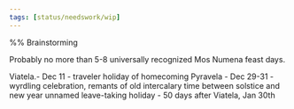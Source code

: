 ```yaml
---
tags: [status/needswork/wip]
---
```


%% Brainstorming

Probably no more than 5-8 universally recognized Mos Numena feast days. 

Viatela.- Dec 11 - traveler holiday of homecoming
Pyravela - Dec 29-31 - wyrdling celebration, remants of old  intercalary time between solstice and new year
unnamed leave-taking holiday - 50 days after Viatela, Jan 30th

